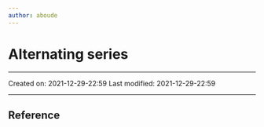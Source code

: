 ```yaml
---
author: aboude
---
```

# Alternating series
___

Created on: 2021-12-29-22:59
Last modified: 2021-12-29-22:59

___

## Reference